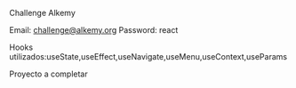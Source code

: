 Challenge Alkemy


Email: challenge@alkemy.org
Password: react

<p>Hooks utilizados:useState,useEffect,useNavigate,useMenu,useContext,useParams</p>

Proyecto a completar

